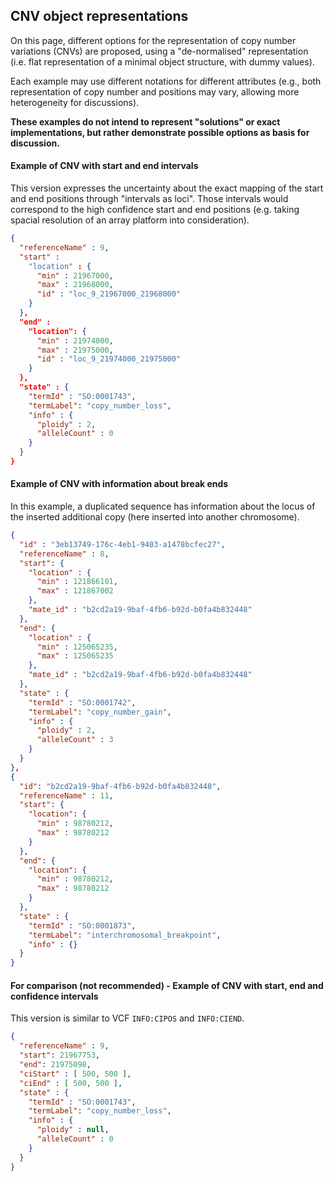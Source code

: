 ## CNV object representations

On this page, different options for the representation of copy number variations (CNVs) are proposed, using a "de-normalised" representation (i.e. flat representation of a minimal object structure, with dummy values).

Each example may use different notations for different attributes (e.g., both representation of copy number and positions may vary, allowing more heterogeneity for discussions).

**These examples do not intend to represent "solutions" or exact implementations, but rather demonstrate possible options as basis for discussion.**

#### Example of CNV with start and end intervals

This version expresses the uncertainty about the exact mapping of the start and end positions through "intervals as loci". Those intervals would correspond to the high confidence start and end positions (e.g. taking spacial resolution of an array platform into consideration).

```json
{
  "referenceName" : 9,
  "start" : 
    "location" : {
      "min" : 21967000,
      "max" : 21968000,
      "id" : "loc_9_21967000_21968000"
    }
  },
  "end" : 
    "location": {
      "min" : 21974000,
      "max" : 21975000,  
      "id" : "loc_9_21974000_21975000"
    }
  },
  "state" : {
    "termId" : "SO:0001743",
    "termLabel": "copy_number_loss",
    "info" : {
      "ploidy" : 2,
      "alleleCount" : 0
    }
  }
}
```

#### Example of CNV with information about break ends

In this example, a duplicated sequence has information about the locus of the inserted additional copy (here inserted into another chromosome).

```json
{
  "id" : "3eb13749-176c-4eb1-9403-a1478bcfec27",
  "referenceName" : 8,
  "start": {
    "location" : { 
      "min" : 121866101,
      "max" : 121867002
    },
    "mate_id" : "b2cd2a19-9baf-4fb6-b92d-b0fa4b832448"
  },
  "end": {
    "location" : { 
      "min" : 125065235,
      "max" : 125065235
    },
    "mate_id" : "b2cd2a19-9baf-4fb6-b92d-b0fa4b832448"
  },
  "state" : {
    "termId" : "SO:0001742",
    "termLabel": "copy_number_gain",
    "info" : {
      "ploidy" : 2,
      "alleleCount" : 3
    }
  }
},
{
  "id": "b2cd2a19-9baf-4fb6-b92d-b0fa4b832448",
  "referenceName" : 11,
  "start": {
    "location": {
      "min" : 98780212,
      "max" : 98780212
    }
  }, 
  "end": {
    "location": {
      "min" : 98780212,
      "max" : 98780212
    }
  }, 
  "state" : {
    "termId" : "SO:0001873",
    "termLabel": "interchromosomal_breakpoint",
    "info" : {}
  }
}
```

#### For comparison (not recommended) - Example of CNV with start, end and confidence intervals

This version is similar to VCF `INFO:CIPOS` and `INFO:CIEND`.

```json
{
  "referenceName" : 9,
  "start": 21967753,
  "end": 21975098,
  "ciStart" : [ 500, 500 ],
  "ciEnd" : [ 500, 500 ],
  "state" : {
    "termId" : "SO:0001743",
    "termLabel": "copy_number_loss",
    "info" : {
      "ploidy" : null,
      "alleleCount" : 0
    }
  }
}
```


